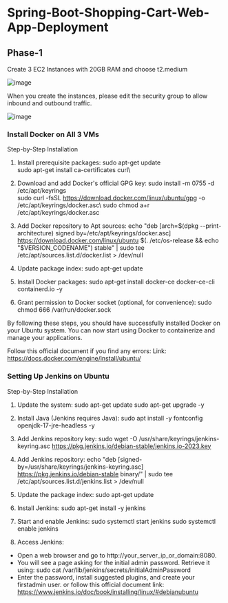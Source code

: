 # Spring-Boot-Shopping-Cart-Web-App-Deployment

## Phase-1

Create 3 EC2 Instances with 20GB RAM and choose t2.medium

![image](https://github.com/RavDas/Spring-Boot-Shopping-Cart-Web-App-Deployment/assets/86109995/d67e8e6a-6bde-4013-afd2-3973457947b6)

When you create the instances, please edit the security group to allow inbound and outbound traffic.

![image](https://github.com/RavDas/Spring-Boot-Shopping-Cart-Web-App-Deployment/assets/86109995/df26d93a-0c09-4552-b27a-8cbf286085a8)

### Install Docker on All 3 VMs

Step-by-Step Installation

1. Install prerequisite packages:
sudo apt-get update\
sudo apt-get install ca-certificates curl\

2. Download and add Docker's official GPG key:
sudo install -m 0755 -d /etc/apt/keyrings\
sudo curl -fsSL https://download.docker.com/linux/ubuntu/gpg -o /etc/apt/keyrings/docker.asc\ 
sudo chmod a+r /etc/apt/keyrings/docker.asc

4. Add Docker repository to Apt sources:
echo "deb [arch=$(dpkg --print-architecture) signed
by=/etc/apt/keyrings/docker.asc]
https://download.docker.com/linux/ubuntu $(. /etc/os-release && echo
"$VERSION_CODENAME") stable" | sudo tee
/etc/apt/sources.list.d/docker.list > /dev/null

5. Update package index:
sudo apt-get update

6. Install Docker packages:
sudo apt-get install docker-ce docker-ce-cli containerd.io -y

7. Grant permission to Docker socket (optional, for convenience):
sudo chmod 666 /var/run/docker.sock

By following these steps, you should have successfully installed Docker on your Ubuntu system. You can now start using Docker to containerize and manage your applications.

Follow this official document if you find any errors: Link: https://docs.docker.com/engine/install/ubuntu/

### Setting Up Jenkins on Ubuntu

Step-by-Step Installation

1. Update the system:
sudo apt-get update
sudo apt-get upgrade -y

2. Install Java (Jenkins requires Java):
sudo apt install -y fontconfig openjdk-17-jre-headless -y

3. Add Jenkins repository key:
sudo wget -O /usr/share/keyrings/jenkins-keyring.asc
https://pkg.jenkins.io/debian-stable/jenkins.io-2023.key

4. Add Jenkins repository:
echo "deb [signed-by=/usr/share/keyrings/jenkins-keyring.asc]
https://pkg.jenkins.io/debian-stable binary/" | sudo tee
/etc/apt/sources.list.d/jenkins.list > /dev/null

5. Update the package index:
sudo apt-get update

6. Install Jenkins:
sudo apt-get install -y jenkins

7. Start and enable Jenkins:
sudo systemctl start jenkins
sudo systemctl enable jenkins

8. Access Jenkins:
- Open a web browser and go to http://your_server_ip_or_domain:8080.
- You will see a page asking for the initial admin password. Retrieve it using: sudo cat /var/lib/jenkins/secrets/initialAdminPassword
- Enter the password, install suggested plugins, and create your firstadmin user. or follow this official document link: https://www.jenkins.io/doc/book/installing/linux/#debianubuntu
